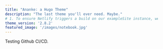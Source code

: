 ```yaml
---
title: "Ananke: a Hugo Theme"
description: "The last theme you'll ever need. Maybe."
# 1. To ensure Netlify triggers a build on our exampleSite instance, we need to change a file in the exampleSite directory.
theme_version: '2.8.2'
featured_image: '/images/notebook.jpg'
---
```

Testing Github CI/CD.
